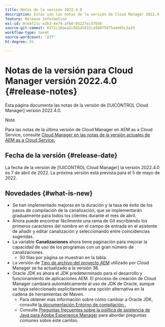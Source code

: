 ```yaml
---
title: Notas de la versión 2022.4.0
description: Estas son las notas de la versión de Cloud Manager 2022.4.0.
feature: Release Information
exl-id: 9ce4f21c-e2b3-4e74-afb0-9522fec5fb56
source-git-commit: 6572c16aea2c5d2d1032ca5b0f5d75ade65c3a19
workflow-type: tm+mt
source-wordcount: '277'
ht-degree: 5%

---
```


# Notas de la versión para Cloud Manager versión 2022.4.0 {#release-notes}

Esta página documenta las notas de la versión de [!UICONTROL Cloud Manager] versión 2022.4.0.

>[!NOTE]
>
>Para las notas de la última versión de Cloud Manager en AEM as a Cloud Service, consulte [Cloud Manager en las notas de la versión actuales de AEM as a Cloud Service.](https://experienceleague.adobe.com/docs/experience-manager-cloud-service/content/implementing/using-cloud-manager/release-notes-cloud-manager/release-notes-cm-current.html)

## Fecha de la versión {#release-date}

La fecha de la versión de [!UICONTROL Cloud Manager] la versión 2022.4.0 es 7 de abril de 2022. La próxima versión está prevista para el 5 de mayo de 2022.

## Novedades {#what-is-new}

* Se han implementado mejoras en la duración y la tasa de éxito de los pasos de compilación de la canalización, que se implementarán gradualmente para todos los clientes durante el mes de abril.
* Ahora puede encontrar fácilmente una rama de Git escribiendo los primeros caracteres del nombre en el campo de entrada en el asistente de añadir y editar canalización y seleccionando entre coincidencias sugeridas.
* La variable **Canalizaciones** ahora tiene paginación para mejorar la capacidad de uso de los programas con un gran número de canalizaciones.
   * 50 filas por página se muestran en la tabla.
* La versión de [Tipo de archivo del proyecto AEM](https://experienceleague.adobe.com/docs/experience-manager-core-components/using/developing/archetype/overview.html?lang=es) utilizado por Cloud Manager se ha actualizado a la versión 36.
* Oracle JDK es ahora el JDK predeterminado para el desarrollo y funcionamiento de aplicaciones AEM. El proceso de creación de Cloud Manager cambiará automáticamente al uso de JDK de Oracle, aunque se haya seleccionado explícitamente una opción alternativa en la cadena de herramientas de Maven.
   * Para obtener más información sobre cómo cambiar a Oracle JDK, consulte [la documentación Entorno de compilación .](/help/getting-started/build-environment.md#using-java-support)
   * Consulte [Preguntas frecuentes sobre la política de asistencia de Java para Adobe Experience Manager](https://experienceleague.adobe.com/docs/experience-manager-65/assets/Java_Policy_for_Adobe_Experience_Manager.pdf) para abordar preguntas comunes sobre este cambio.
